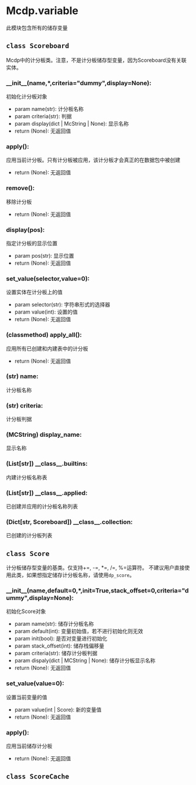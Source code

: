 # Mcdp.variable

此模块包含所有的储存变量

## `class Scoreboard`
Mcdp中的计分板类。注意，不是计分板储存型变量，因为Scoreboard没有关联实体。

### \_\_init\_\_(name,*,criteria="dummy",display=None):
初始化计分板对象
- param name(str): 计分板名称
- param criteria(str): 判据
- param display(dict | McString | None): 显示名称
- return (None): 无返回值

### apply():
应用当前计分板。只有计分板被应用，该计分板才会真正的在数据包中被创建
- return (None): 无返回值

### remove():
移除计分板
- return (None): 无返回值

### display(pos):
指定计分板的显示位置
- param pos(str): 显示位置
- return (None): 无返回值

### set_value(selector,value=0):
设置实体在计分板上的值
- param selector(str): 字符串形式的选择器
- param value(int): 设置的值
- return (None): 无返回值

### (classmethod) apply_all():
应用所有已创建和内建表中的计分板
- return (None): 无返回值

### (str) name:
计分板名称

### (str) criteria:
计分板判据

### (MCString) display_name:
显示名称

### (List[str]) \_\_class\_\_.builtins:
内建计分板名称表

### (List[str]) \_\_class\_\_.applied:
已创建并应用的计分板名称列表

### (Dict[str, Scoreboard]) \_\_class\_\_.collection:
已创建的计分板列表

## `class Score`
计分板储存型变量的基类。仅支持+=, -=, *=, /=, %=运算符。
不建议用户直接使用此类，如果想指定储存计分板名称，请使用`dp_score`。

### \_\_init\_\_(name,default=0,*,init=True,stack_offset=0,criteria="dummy",display=None):
初始化Score对象
- param name(str): 储存计分板名称
- param default(int): 变量初始值，若不进行初始化则无效
- param init(bool): 是否对变量进行初始化
- param stack_offset(int): 储存栈偏移量
- param criteria(str): 储存计分板判据
- param dispaly(dict | MCString | None): 储存计分板显示名称
- return (None): 无返回值

### set_value(value=0):
设置当前变量的值
- param value(int | Score): 新的变量值
- return (None): 无返回值

### apply():
应用当前储存计分板
- return (None): 无返回值

## `class ScoreCache`
